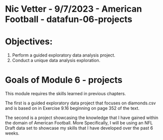 # Nic Vetter - 9/7/2023 - American Football - datafun-06-projects

# Objectives:
1. Perform a guided exploratory data analysis project.
2. Conduct a unique data analysis exploration.

# Goals of Module 6 - projects

This module requires the skills learned in previous chapters. 

The first is a guided exploratory data project that focuses on diamonds.csv and is based on in Exercise 9.16 beginning on page 352 of the text. 

The second is a project showcasing the knowledge that I have gained within the domain of American Football. More Specifically, I will be using an NFL Draft data set to showcase my skills that I have developed over the past 6 weeks. 

